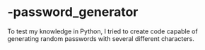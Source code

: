 # -password_generator
To test my knowledge in Python, I tried to create code capable of generating random passwords with several different characters.
